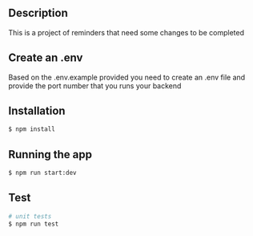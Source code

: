 
## Description

This is a project of reminders that need some changes to be completed

## Create an .env
Based on the .env.example provided you need to create an .env file and provide the port number that you runs your backend

## Installation

```bash
$ npm install
```

## Running the app

```bash
$ npm run start:dev
```

## Test

```bash
# unit tests
$ npm run test
```